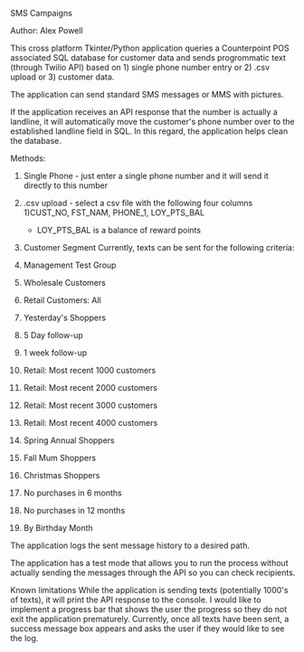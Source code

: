 SMS Campaigns

Author: Alex Powell

This cross platform Tkinter/Python application queries a Counterpoint POS associated SQL database for customer data and sends progrommatic 
text (through Twilio API) based on 1) single phone number entry or 2) .csv upload or 3) customer data. 

The application can send standard SMS messages or MMS with pictures.

If the application receives an API response that the number is actually a landline, it will automatically move the customer's 
phone number over to the established landline field in SQL. In this regard, the application helps clean the database.

Methods:
1) Single Phone - just enter a single phone number and it will send it directly to this number

2) .csv upload - select a csv file with the following four columns 1)CUST_NO, FST_NAM, PHONE_1, LOY_PTS_BAL
   - LOY_PTS_BAL is a balance of reward points

3) Customer Segment
Currently, texts can be sent for the following criteria:
1) Management Test Group
2) Wholesale Customers
3) Retail Customers: All
4) Yesterday's Shoppers
5) 5 Day follow-up
6) 1 week follow-up
7) Retail: Most recent 1000 customers
8) Retail: Most recent 2000 customers
9) Retail: Most recent 3000 customers
10) Retail: Most recent 4000 customers
11) Spring Annual Shoppers
12) Fall Mum Shoppers
13) Christmas Shoppers
14) No purchases in 6 months
15) No purchases in 12 months
16) By Birthday Month

The application logs the sent message history to a desired path. 

The application has a test mode that allows you to run the process without actually sending the messages through the API so you can check recipients.

Known limitations
While the application is sending texts (potentially 1000's of texts), it will print the API response to the console. I would like to implement a progress bar that shows the user the progress
so they do not exit the application prematurely. Currently, once all texts have been sent, a success message box appears and asks the user if they would like to see the log.

